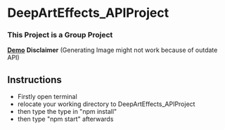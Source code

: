 # DeepArtEffects_APIProject

### This Project is a Group Project

**[Demo](https://deepartseffect.vercel.app/)**
**Disclaimer**
(Generating Image might not work because of outdate API)

## Instructions
- Firstly open terminal
- relocate your working directory to DeepArtEffects_APIProject
- then type the type in "npm install"
- then type "npm start" afterwards

